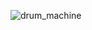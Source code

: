 ![drum_machine](https://github.com/monmath/drum/assets/104066287/f66075c0-5f7c-48a6-be19-14a9a42f5580)
